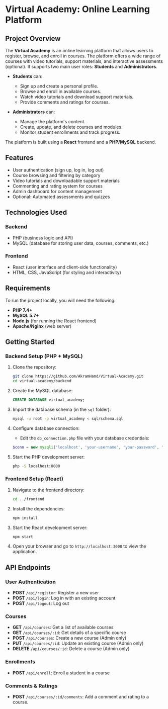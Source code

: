 # Virtual Academy: Online Learning Platform

## Project Overview
The **Virtual Academy** is an online learning platform that allows users to register, browse, and enroll in courses. The platform offers a wide range of courses with video tutorials, support materials, and interactive assessments (optional). It supports two main user roles: **Students** and **Administrators**.

- **Students** can:
  - Sign up and create a personal profile.
  - Browse and enroll in available courses.
  - Watch video tutorials and download support materials.
  - Provide comments and ratings for courses.
  
- **Administrators** can:
  - Manage the platform's content.
  - Create, update, and delete courses and modules.
  - Monitor student enrollments and track progress.
  
The platform is built using a  **React** frontend and a **PHP/MySQL** backend.

## Features
- User authentication (sign up, log in, log out)
- Course browsing and filtering by category
- Video tutorials and downloadable support materials
- Commenting and rating system for courses
- Admin dashboard for content management
- Optional: Automated assessments and quizzes

## Technologies Used
### Backend
- PHP (business logic and API)
- MySQL (database for storing user data, courses, comments, etc.)

### Frontend
- React (user interface and client-side functionality)
- HTML, CSS, JavaScript (for styling and interactivity)

## Requirements
To run the project locally, you will need the following:

- **PHP 7.4+**
- **MySQL 5.7+**
- **Node.js** (for running the React frontend)
- **Apache/Nginx** (web server)

## Getting Started

### Backend Setup (PHP + MySQL)
1. Clone the repository:
    ```bash
    git clone https://github.com/AkramHamd/Virtual-Academy.git
    cd virtual-academy/backend
    ```

2. Create the MySQL database:
    ```sql
    CREATE DATABASE virtual_academy;
    ```

3. Import the database schema (in the `sql` folder):
    ```bash
    mysql -u root -p virtual_academy < sql/schema.sql
    ```

4. Configure database connection:
    - Edit the `db_connection.php` file with your database credentials:
    ```php
    $conn = new mysqli('localhost', 'your-username', 'your-password', 'virtual_academy');
    ```

5. Start the PHP development server:
    ```bash
    php -S localhost:8000
    ```

### Frontend Setup (React)
1. Navigate to the frontend directory:
    ```bash
    cd ../frontend
    ```

2. Install the dependencies:
    ```bash
    npm install
    ```

3. Start the React development server:
    ```bash
    npm start
    ```

4. Open your browser and go to `http://localhost:3000` to view the application.

## API Endpoints

### User Authentication
- **POST** `/api/register`: Register a new user
- **POST** `/api/login`: Log in with an existing account
- **POST** `/api/logout`: Log out

### Courses
- **GET** `/api/courses`: Get a list of available courses
- **GET** `/api/courses/:id`: Get details of a specific course
- **POST** `/api/courses`: Create a new course (Admin only)
- **PUT** `/api/courses/:id`: Update an existing course (Admin only)
- **DELETE** `/api/courses/:id`: Delete a course (Admin only)

### Enrollments
- **POST** `/api/enroll`: Enroll a student in a course

### Comments & Ratings
- **POST** `/api/courses/:id/comments`: Add a comment and rating to a course.

